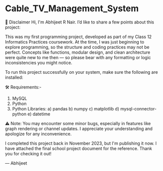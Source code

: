 # Cable_TV_Management_System

📌 Disclaimer
Hi, I'm Abhijeet R Nair. I’d like to share a few points about this project:

This was my first programming project, developed as part of my Class 12 Informatics Practices coursework. At the time, I was just beginning to explore programming, so the structure and coding practices may not be perfect. Concepts like functions, modular design, and clean architecture were quite new to me then — so please bear with any formatting or logic inconsistencies you might notice.

To run this project successfully on your system, make sure the following are installed:

🛠️ Requirements:-
1) MySQL
2) Python
3) Python Libraries:
	a) pandas
	b) numpy
	c) matplotlib
	d) mysql-connector-python
	e) datetime

⚠️ Note: You may encounter some minor bugs, especially in features like graph rendering or channel updates. I appreciate your understanding and apologize for any inconvenience.

I completed this project back in November 2023, but I'm publishing it now. I have attached the final school project document for the reference. Thank you for checking it out!

— Abhijeet

